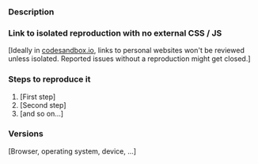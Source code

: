 ### Description

### Link to isolated reproduction with no external CSS / JS
[Ideally in [codesandbox.io](https://codesandbox.io/s/m34yq5q0qx), links to personal websites won't be reviewed unless isolated. Reported issues without a reproduction might get closed.]

### Steps to reproduce it
1. [First step]
2. [Second step]
3. [and so on...]

### Versions 
[Browser, operating system, device, ...]
